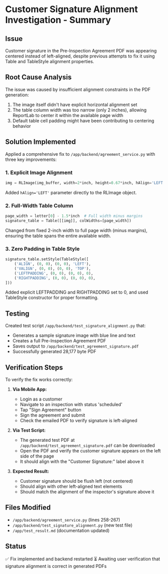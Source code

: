 # Customer Signature Alignment Investigation - Summary

## Issue
Customer signature in the Pre-Inspection Agreement PDF was appearing centered instead of left-aligned, despite previous attempts to fix it using Table and TableStyle alignment properties.

## Root Cause Analysis
The issue was caused by insufficient alignment constraints in the PDF generation:
1. The image itself didn't have explicit horizontal alignment set
2. The table column width was too narrow (only 2 inches), allowing ReportLab to center it within the available page width
3. Default table cell padding might have been contributing to centering behavior

## Solution Implemented
Applied a comprehensive fix to `/app/backend/agreement_service.py` with three key improvements:

### 1. Explicit Image Alignment
```python
img = RLImage(img_buffer, width=2*inch, height=0.67*inch, hAlign='LEFT')
```
Added `hAlign='LEFT'` parameter directly to the RLImage object.

### 2. Full-Width Table Column
```python
page_width = letter[0] - 1.5*inch  # Full width minus margins
signature_table = Table([[img]], colWidths=[page_width])
```
Changed from fixed 2-inch width to full page width (minus margins), ensuring the table spans the entire available width.

### 3. Zero Padding in Table Style
```python
signature_table.setStyle(TableStyle([
    ('ALIGN', (0, 0), (0, 0), 'LEFT'),
    ('VALIGN', (0, 0), (0, 0), 'TOP'),
    ('LEFTPADDING', (0, 0), (0, 0), 0),
    ('RIGHTPADDING', (0, 0), (0, 0), 0),
]))
```
Added explicit LEFTPADDING and RIGHTPADDING set to 0, and used TableStyle constructor for proper formatting.

## Testing
Created test script `/app/backend/test_signature_alignment.py` that:
- Generates a sample signature image with blue line and text
- Creates a full Pre-Inspection Agreement PDF
- Saves output to `/app/backend/test_agreement_signature.pdf`
- Successfully generated 28,177 byte PDF

## Verification Steps
To verify the fix works correctly:

1. **Via Mobile App:**
   - Login as a customer
   - Navigate to an inspection with status 'scheduled'
   - Tap "Sign Agreement" button
   - Sign the agreement and submit
   - Check the emailed PDF to verify signature is left-aligned

2. **Via Test Script:**
   - The generated test PDF at `/app/backend/test_agreement_signature.pdf` can be downloaded
   - Open the PDF and verify the customer signature appears on the left side of the page
   - It should align with the "Customer Signature:" label above it

3. **Expected Result:**
   - Customer signature should be flush left (not centered)
   - Should align with other left-aligned text elements
   - Should match the alignment of the inspector's signature above it

## Files Modified
- `/app/backend/agreement_service.py` (lines 258-267)
- `/app/backend/test_signature_alignment.py` (new test file)
- `/app/test_result.md` (documentation updated)

## Status
✅ Fix implemented and backend restarted
⏳ Awaiting user verification that signature alignment is correct in generated PDFs
